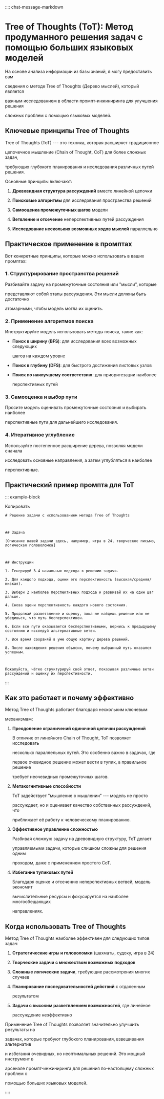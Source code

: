 :::: chat-message-markdown
# Tree of Thoughts (ToT): Метод продуманного решения задач с помощью больших языковых моделей

На основе анализа информации из базы знаний, я могу предоставить вам
сведения о методе Tree of Thoughts (Дерево мыслей), который является
важным исследованием в области промпт-инжиниринга для улучшения решения
сложных проблем с помощью языковых моделей.

## Ключевые принципы Tree of Thoughts

Tree of Thoughts (ToT) --- это техника, которая расширяет традиционное
цепочечное мышление (Chain of Thought, CoT) для более сложных задач,
требующих глубокого планирования и исследования различных путей решения.
Основные принципы включают:

1.  **Древовидная структура рассуждений** вместо линейной цепочки
2.  **Поисковые алгоритмы** для исследования пространства решений
3.  **Самооценка промежуточных шагов** модели
4.  **Ветвление и отсечение** неперспективных путей рассуждения
5.  **Исследование нескольких возможных ходов мыслей** параллельно

## Практическое применение в промптах

Вот конкретные принципы, которые можно использовать в ваших промптах:

### 1. Структурирование пространства решений

Разбивайте задачу на промежуточные состояния или \"мысли\", которые
представляют собой этапы рассуждения. Эти мысли должны быть достаточно
атомарными, чтобы модель могла их оценить.

### 2. Применение алгоритмов поиска

Инструктируйте модель использовать методы поиска, такие как:

- **Поиск в ширину (BFS)**: для исследования всех возможных следующих
  шагов на каждом уровне
- **Поиск в глубину (DFS)**: для быстрого достижения листовых узлов
- **Поиск по наилучшему соответствию**: для приоритезации наиболее
  перспективных путей

### 3. Самооценка и выбор пути

Просите модель оценивать промежуточные состояния и выбирать наиболее
перспективные пути для дальнейшего исследования.

### 4. Итеративное углубление

Используйте постепенное расширение дерева, позволяя модели сначала
исследовать основные направления, а затем углубляться в наиболее
перспективные.

## Практический пример промпта для ToT

::: example-block
Копировать

    # Решение задачи с использованием метода Tree of Thoughts

    ## Задача
    [Описание вашей задачи здесь, например, игра в 24, творческое письмо, логическая головоломка]

    ## Инструкции
    1. Генерируй 3-4 начальных подхода к решению задачи.
    2. Для каждого подхода, оцени его перспективность (высокая/средняя/низкая).
    3. Выбери 2 наиболее перспективных подхода и развивай их на один шаг дальше.
    4. Снова оцени перспективность каждого нового состояния.
    5. Продолжай разветвление и оценку, пока не найдешь решение или не убедишься, что путь бесперспективен.
    6. Если все пути оказываются бесперспективными, вернись к предыдущему состоянию и исследуй альтернативные ветви.
    7. Все время сохраняй в уме общую картину дерева решений.
    8. После нахождения решения объясни, почему выбранный путь оказался успешным.

    Пожалуйста, чётко структурируй свой ответ, показывая различные ветви рассуждений и оценку их перспективности.
:::

## Как это работает и почему эффективно

Метод Tree of Thoughts работает благодаря нескольким ключевым
механизмам:

1.  **Преодоление ограничений одиночной цепочки рассуждений**

    В отличие от линейного Chain of Thought, ToT позволяет исследовать
    несколько параллельных путей. Это особенно важно в задачах, где
    первое очевидное решение может вести в тупик, а правильное решение
    требует неочевидных промежуточных шагов.

2.  **Метакогнитивные способности**

    ToT задействует \"мышление о мышлении\" --- модель не просто
    рассуждает, но и оценивает качество собственных рассуждений, что
    приближает её работу к человеческому планированию.

3.  **Эффективное управление сложностью**

    Разбивая сложную задачу на древовидную структуру, ToT делает
    управляемыми задачи, которые слишком сложны для решения одним
    проходом, даже с применением простого CoT.

4.  **Избегание тупиковых путей**

    Благодаря оценке и отсечению неперспективных ветвей, модель экономит
    вычислительные ресурсы и фокусируется на наиболее многообещающих
    направлениях.

## Когда использовать Tree of Thoughts

Метод Tree of Thoughts наиболее эффективен для следующих типов задач:

1.  **Стратегические игры и головоломки** (шахматы, судоку, игра в 24)
2.  **Творческие задачи с множеством возможных подходов**
3.  **Сложные логические задачи**, требующие рассмотрения многих случаев
4.  **Планирование последовательностей действий** с отдаленным
    результатом
5.  **Задачи с высоким разветвлением возможностей**, где линейное
    рассуждение неэффективно

Применение Tree of Thoughts позволяет значительно улучшить результаты на
задачах, которые требуют глубокого планирования, взвешивания альтернатив
и избегания очевидных, но неоптимальных решений. Это мощный инструмент в
арсенале промпт-инжиниринга для решения по-настоящему сложных проблем с
помощью больших языковых моделей.
::::
